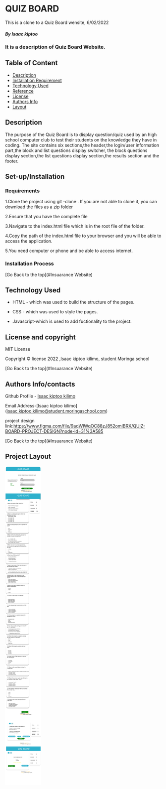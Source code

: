 # QUIZ BOARD

<p>This is a clone to a Quiz Board wensite, 6/02/2022</p>

##### By Isaac kiptoo
### It is a description of Quiz Board Website.


## Table of Content

+ [Description](#description)
+ [Installation Requirement](#Installation/set-up)
+ [Technology Used](#technology-used)
+ [Reference](#reference)
+ [License](#license)
+ [Authors Info](#author-Info)
+ [Layout](#project-layout)

## Description
<p>The purpose of the Quiz Board is to display question/quiz used by an high school computer club to test their students on the knowledge they have in coding. The site contains six sections,the header,the login/user information part,the block and list questions display switcher, the  block questions display section,the  list questions display section,the results section and the footer.</p>

## Set-up/Installation

### Requirements

1.Clone the project using git -clone . If you are not able to clone it, you can download the files as a zip folder

2.Ensure that you have the complete file

3.Navigate to the index.html file which is in the root file of the folder.

4.Copy the path of the index.html file to your browser and you will be able to access the application.

5.You need computer or phone and be able to access internet.

### Installation Process

[Go Back to the top](#Insuarance Website)
## Technology Used
* HTML - which was used to build the structure of the pages.

* CSS - which was used to style the pages.

* Javascript-which is used to add fuctionality to the project.

## License and copyright

MIT License

Copyright © license 2022 ,Isaac kiptoo kilimo, student Moringa school

[Go Back to the top](#Insuarance Website)

## Authors Info/contacts

Github Profile - [Isaac kiptoo kilimo](https://github.com/Isaac-kiptoo-kilimo)

Email Address-[Isaac kiptoo kilimo] (isaac.kiptoo.kilimo@student.moringaschool.com)

project design link:https://www.figma.com/file/9aqWlWqOC88zJ852omIBRX/QUIZ-BOARD-PROJECT-DESIGN?node-id=31%3A585


[Go Back to the top](#Insuarance Website)

## Project Layout

![Design](/images/Design.png)